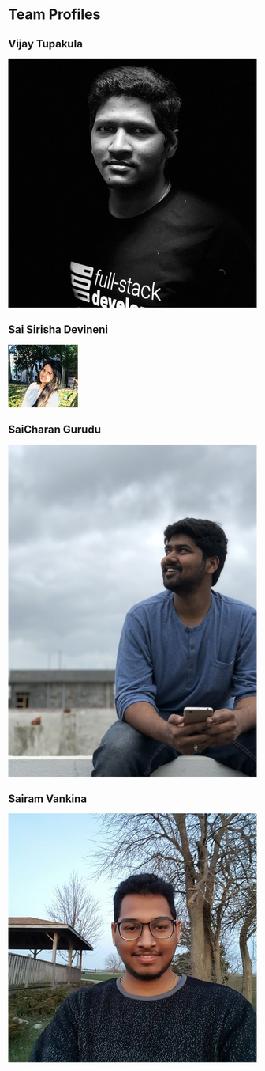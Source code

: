 # Team Profiles
## Vijay Tupakula
![An image](./image1.jpg)
## Sai Sirisha Devineni
![An image](./image4.jpg)
## SaiCharan Gurudu
![An image](./image2.jpg)
## Sairam Vankina
![An image](./image3.jpg)